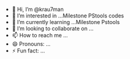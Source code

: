 - 👋 Hi, I’m @krau7man
- 👀 I’m interested in ...Milestone PStools codes
- 🌱 I’m currently learning ...Milestone Pstools
- 💞️ I’m looking to collaborate on ...
- 📫 How to reach me ...
- 😄 Pronouns: ...
- ⚡ Fun fact: ...

<!---
krau7man/krau7man is a ✨ special ✨ repository because its `README.md` (this file) appears on your GitHub profile.
You can click the Preview link to take a look at your changes.
--->
